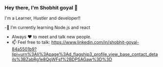 ### Hey there, I'm Shobhit goyal 👋
I'm a Learner, Hustler and developer!!


-🌱 I’m currently learning Node.js and react
- Always ❤️ to meet and talk new people.
- 📫 Feel free to talk: https://www.linkedin.com/in/shobhit-goyal-84a5501b9?lipi=urn%3Ali%3Apage%3Ad_flagship3_profile_view_base_contact_details%3BZabRg1e8QgWFsf%2BDPSAGaw%3D%3D
